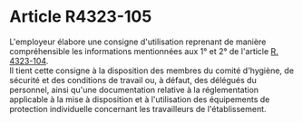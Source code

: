 # Article R4323-105

  
L'employeur élabore une consigne d'utilisation reprenant de manière compréhensible les informations mentionnées aux 1° et 2° de l'article [R. 4323-104][1].   
Il tient cette consigne à la disposition des membres du comité d'hygiène, de sécurité et des conditions de travail ou, à défaut, des délégués du personnel, ainsi qu'une documentation relative à la réglementation applicable à la mise à disposition et à l'utilisation des équipements de protection individuelle concernant les travailleurs de l'établissement.

 [1]: /affichCodeArticle.do?cidTexte=LEGITEXT000006072050&idArticle=LEGIARTI000018489976&dateTexte=&categorieLien=cid